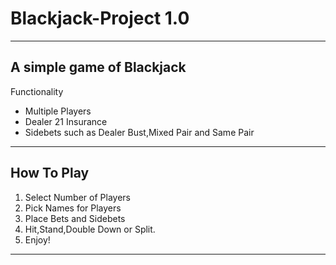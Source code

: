 # Blackjack-Project 1.0
-------------------------------------------------------
A simple game of Blackjack 
-------------------------------------------------------
Functionality
- Multiple Players
- Dealer 21 Insurance
- Sidebets such as Dealer Bust,Mixed Pair and Same Pair
-------------------------------------------------------
How To Play
-------------------------------------------------------
1. Select Number of Players
2. Pick Names for Players
3. Place Bets and Sidebets
4. Hit,Stand,Double Down or Split.
5. Enjoy!
-------------------------------------------------------
